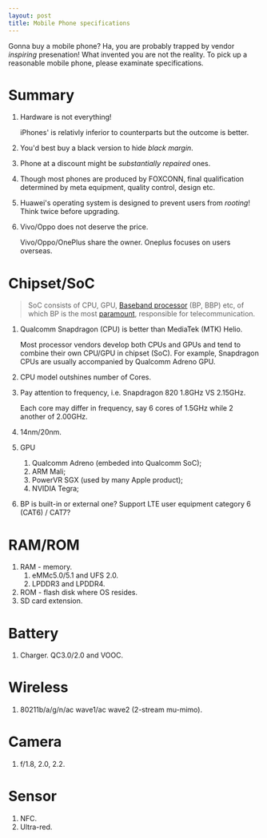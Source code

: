 ```yaml
---
layout: post
title: Mobile Phone specifications
---
```


Gonna buy a mobile phone? Ha, you are probably trapped by vendor *inspiring* presenation! What invented you are not the reality. To pick up a reasonable mobile phone, please examinate specifications.

# Summary

1. Hardware is not everything!

   iPhones' is relativly inferior to counterparts but the outcome is better.
2. You'd best buy a black version to hide *black margin*.
3. Phone at a discount might be *substantially repaired* ones.
4. Though most phones are produced by FOXCONN, final qualification determined by meta equipment, quality control, design etc.
5. Huawei's operating system is designed to prevent users from *rooting*! Think twice before upgrading.
6. Vivo/Oppo does not deserve the price.

   Vivo/Oppo/OnePlus share the owner. Oneplus focuses on users overseas.

# Chipset/SoC

>SoC consists of CPU, GPU, [Baseband processor](https://www.zhihu.com/question/25579096) (BP, BBP) etc, of which BP is the most [paramount](https://www.zhihu.com/question/31765069), responsible for telecommunication.

1. Qualcomm Snapdragon (CPU) is better than MediaTek (MTK) Helio.

   Most processor vendors develop both CPUs and GPUs and tend to combine their own CPU/GPU in chipset (SoC). For example, Snapdragon CPUs are usually accompanied by Qualcomm Adreno GPU.
3. CPU model outshines number of Cores.
4. Pay attention to frequency, i.e. Snapdragon 820 1.8GHz VS 2.15GHz.

   Each core may differ in frequency, say 6 cores of 1.5GHz while 2 another of 2.00GHz.
5. 14nm/20nm.
6. GPU
   1. Qualcomm Adreno (embeded into Qualcomm SoC);
   2. ARM Mali;
   3. PowerVR SGX (used by many Apple product);
   4. NVIDIA Tegra;
7. BP is built-in or external one? Support LTE user equipment category 6 (CAT6) / CAT7?

# RAM/ROM

1. RAM - memory.
   1. eMMc5.0/5.1 and UFS 2.0.
   2. LPDDR3 and LPDDR4.
2. ROM - flash disk where OS resides.
3. SD card extension.

# Battery

1. Charger. QC3.0/2.0 and VOOC.

# Wireless

1. 80211b/a/g/n/ac wave1/ac wave2 (2-stream mu-mimo).

# Camera

1. f/1.8, 2.0, 2.2.

# Sensor

1. NFC.
2. Ultra-red.

